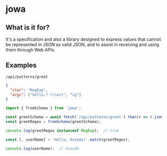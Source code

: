 # jowa

## What is it for?

It's a specification and also a library designed to express values that cannot be represented in JSON as valid JSON, and to assist in receiving and using them through Web APIs.

## Examples

`/api/patterns/greet`
```json
{
  "ctor": "RegExp",
  "args": ["hello,? (\\w+)", "ig"]
}
```

```ts
import { fromSchema } from 'jowa';

const greetSchema = await fetch('/api/patterns/greet').then(r => r.json());
const greetRegex = fromSchema(greetSchema);

console.log(greetRegex instanceof RegExp);  // true

const [, userName] = 'Hello, Xvezda!'.match(greetRegex);

console.log(userName);  // Xvezda
```
